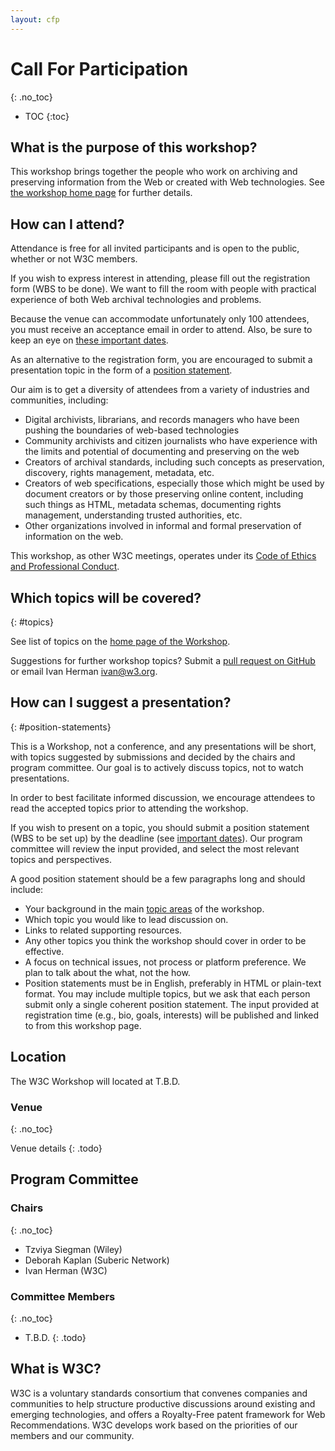 ```yaml
---
layout: cfp
---
```


# Call For Participation
{: .no_toc}

* TOC
{:toc}

## What is the purpose of this workshop?

This workshop brings together the people who work on archiving and preserving information from the Web or created with Web technologies. See [the workshop home page](./index.html) for further details.

## How can I attend?

Attendance is free for all invited participants and is open to the public, whether or not W3C members.

If you wish to express interest in attending, please fill out the registration form (<span class="todo">WBS to be done</span>). We want to fill the room with people with practical experience of both Web archival technologies and problems.

Because the venue can accommodate unfortunately only <span class="todo">100</span> attendees, you must receive an acceptance email in order to attend. Also, be sure to keep an eye on [these important dates](#dates).

As an alternative to the registration form, you are encouraged to submit a presentation topic in the form of a [position statement](#position-statements).

Our aim is to get a diversity of attendees from a variety of industries and communities, including:

* Digital archivists, librarians, and records managers who have been pushing the boundaries of web-based technologies
* Community archivists and citizen journalists who have experience with the limits and potential of documenting and preserving on the web
* Creators of archival standards, including such concepts as preservation, discovery, rights management, metadata, etc.
* Creators of web specifications, especially those which might be used by document creators or by those preserving online content, including such things as HTML, metadata schemas, documenting rights management, understanding trusted authorities, etc.
* Other organizations involved in informal and formal preservation of information on the web.


This workshop, as other W3C meetings, operates under its [Code of Ethics and Professional Conduct](https://www.w3.org/Consortium/cepc/).

## Which topics will be covered?
{: #topics}

See list of topics on the [home page of the Workshop](./index.html#topics).

Suggestions for further workshop topics? Submit a [pull request on GitHub](https://github.com/w3c/archival-workshop) or email Ivan Herman <ivan@w3.org>.

## How can I suggest a presentation?
{: #position-statements}

This is a Workshop, not a conference, and any presentations will be short, with topics suggested by submissions and decided by the chairs and program committee. Our goal is to actively discuss topics, not to watch presentations.

In order to best facilitate informed discussion, we encourage attendees to read the accepted topics prior to attending the workshop.

If you wish to present on a topic, you should submit a position statement (<span class="todo">WBS to be set up</span>) by the deadline (see [important dates](#dates)). Our program committee will review the input provided, and select the most relevant topics and perspectives.

A good position statement should be a few paragraphs long and should include:

* Your background in the main [topic areas](#topics) of the workshop.
* Which topic you would like to lead discussion on.
* Links to related supporting resources.
* Any other topics you think the workshop should cover in order to be effective.
* A focus on technical issues, not process or platform preference. We plan to talk about the what, not the how.
* Position statements must be in English, preferably in HTML or plain-text format. You may include multiple topics, but we ask that each person submit only a single coherent position statement. The input provided at registration time (e.g., bio, goals, interests) will be published and linked to from this workshop page.

## Location

The W3C Workshop will located at <span class="todo">T.B.D.</span>

### Venue
{: .no_toc}

Venue details
{: .todo}

## Program Committee

### Chairs
{: .no_toc}

* Tzviya Siegman (Wiley)
* Deborah Kaplan (Suberic Network)
* Ivan Herman (W3C)

### Committee Members
{: .no_toc}

* T.B.D.
{: .todo}

## What is W3C?

W3C is a voluntary standards consortium that convenes companies and communities to help structure productive discussions around existing and emerging technologies, and offers a Royalty-Free patent framework for Web Recommendations. W3C develops work based on the priorities of our members and our community.
